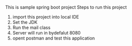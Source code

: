 This is sample spring boot project 
Steps to run this project
1) import this project into local IDE
2) Set the JDK
3) Run the mail class
4) Server will run in bydefalut 8080
5) opent postman and test this application
